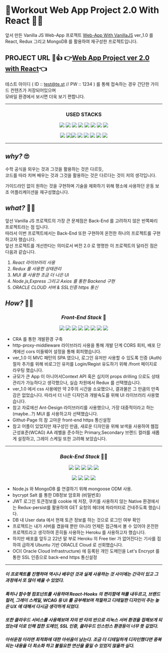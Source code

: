 # 💪Workout Web App Project 2.0 With React 🏋️‍♂️

앞서 만든 Vanilla JS Web-App 프로젝트 [Web-App With VanillaJS](https://github.com/CSKIM999/Customizing-WorkoutApp.Project) ver_1.0 를  
React, Redux 그리고 MongoDB 를 활용하여 재구성한 프로젝트입니다.

## PROJECT URL 👀👍 👉[Web App Project ver 2.0 with React](https://cskim999.github.io/Workout_WebApp.Project_2.0-With-React/)👈

테스트 아이디 ( ID :: test@te.st // PW :: 1234 ) 를 통해 접속하는 경우 간단한 가이드 컨텐츠가 저장되어있으며  
모바일 환경에서 보시면 더욱 보기 편합니다.

---

### <div align='center'>USED STACKS

<div align='center'><img src="https://img.shields.io/badge/react.js-61DAFB?style=for-the-badge&logo=react&logoColor=black"> <img src="https://img.shields.io/badge/redux-764ABC?style=for-the-badge&logo=redux&logoColor=white"> <img src="https://img.shields.io/badge/mui-007FFF?style=for-the-badge&logo=mui&logoColor=white"> <img src="https://img.shields.io/badge/CRA-09D3AC?style=for-the-badge&logo=createreactapp&logoColor=white"> <img src="https://img.shields.io/badge/HTML5-E34F26?style=for-the-badge&logo=html5&logoColor=white"> <img src="https://img.shields.io/badge/JS-F7DF1E?style=for-the-badge&logo=JavaScript&logoColor=black"> <img  src="https://img.shields.io/badge/Adobe color-FF0000?style=for-the-badge&logo=adobe&logoColor=white"> <img  src="https://img.shields.io/badge/Github_Page-181717?style=for-the-badge&logo=github&logoColor=white">

<img src="https://img.shields.io/badge/node.js-339933?style=for-the-badge&logo=node.js&logoColor=white"> <img src="https://img.shields.io/badge/express-000000?style=for-the-badge&logo=express&logoColor=white"><img src="https://img.shields.io/badge/axios-5A29E4?style=for-the-badge&logo=axios&logoColor=white"> <img src="https://img.shields.io/badge/JWT-47A248?style=for-the-badge&logo=jsonwebtokens&logoColor=white"> <img src="https://img.shields.io/badge/mongodb-47A248?style=for-the-badge&logo=mongodb&logoColor=white"> <img  src="https://img.shields.io/badge/oracle Cloud-F80000?style=for-the-badge&logo=oracle&logoColor=white"> <img  src="https://img.shields.io/badge/pm2-2B037A?style=for-the-badge&logo=pm2&logoColor=white"> <img  src="https://img.shields.io/badge/Let's Encrypt-003A70?style=for-the-badge&logo=Let's Encrypt&logoColor=white"></div>

---

## _why?_ 🙄

수학 공식을 외우는 것과 그것을 활용하는 것은 다르듯,  
코드를 따라 치며 배우는 것과 그것을 활용하는 것은 다르다는 것이 저의 생각입니다.

가이드라인 없이 원하는 것을 구현하며 기술을 체화하기 위해 평소에 사용하던 운동 보조 어플리케이션을 재구성했습니다.

## _what?_ 🤷‍♂️

앞선 Vanilla JS 프로젝트의 가장 큰 문제점은 Back-End 를 고려하지 않은 반쪽짜리 프로젝트라는 점 입니다.  
따라서 이번 프로젝트에서는 Back-End 또한 구현하여 온전한 하나의 프로젝트를 구현하고자 했습니다.  
앞선 프로젝트를 개선한다는 의미로서 버전 2.0 로 명명한 이 프로젝트의 달라진 점은 다음과 같습니다.

1. _React 라이브러리 사용_
2. _Redux 를 사용한 상태관리_
3. _MUI 를 사용한 조금 더 나은 UI_
4. _Node.js,Express 그리고 Axios 를 통한 Backend 구현_
5. _ORACLE CLOUD 서버 & SSL인증 https 통신_

## _How?_ 👨‍🔧

### <div align='center'>_Front-End Stack_ 👏

<div align='center'><img src="https://img.shields.io/badge/react.js-61DAFB?style=for-the-badge&logo=react&logoColor=black"> <img src="https://img.shields.io/badge/redux-764ABC?style=for-the-badge&logo=redux&logoColor=white"> <img src="https://img.shields.io/badge/mui-007FFF?style=for-the-badge&logo=mui&logoColor=white"> <img src="https://img.shields.io/badge/CRA-09D3AC?style=for-the-badge&logo=createreactapp&logoColor=white"> <img src="https://img.shields.io/badge/HTML5-E34F26?style=for-the-badge&logo=html5&logoColor=white"> <img src="https://img.shields.io/badge/JS-F7DF1E?style=for-the-badge&logo=JavaScript&logoColor=black"> <img  src="https://img.shields.io/badge/Adobe color-FF0000?style=for-the-badge&logo=adobe&logoColor=white"> <img  src="https://img.shields.io/badge/Github_Page-181717?style=for-the-badge&logo=github&logoColor=white"></div>

- CRA 를 통한 개발환경 구축
- http-proxy-middleware 라이브러리 사용을 통해 개발 단계 CORS 회피, 배포 단계에선 cors 미들웨어 설정을 통해 회피했습니다.
- ver_1.0 이 MVC 패턴의 SPA 였으나, 로그인 유저만 사용할 수 있도록 인증 (Auth) 절차 추가를 위해 비로그인 유저를 Login/Regist 유도하기 위해 /front 페이지로 라우팅 했습니다.
- 규모가 큰 App 이 아니어서Context API 혹은 심지어 props drilling 으로도 상태관리가 가능하다고 생각했으나, 실습 차원에서 Redux 를 선택했습니다.
- ver_1.0 에서 css 사용에만 약 2주의 시간을 소요했으나, 결과물은 그 만큼의 만족감은 없었습니다. 따라서 더 나은 디자인과 개발속도를 위해 UI 라이브러리 사용했습니다.
- 참고 자료에선 Ant-Design 라이브러리를 사용했으나, 가장 대중적이라고 하는(maybe...?) MUI 를 사용하고자 선택했습니다.
- Githut-Page 의 참 고마운 front-end https 통신설정
- 참고 어플이 있었지만 재구성인 만큼, 새로운 디자인을 위해 보색을 사용하여 웹접근성표준(WCAG) AA 레벨을 준수하는 Primary,Secondary 브랜드 컬러를 새롭게 설정하고, 그레이 스케일 또한 고려해 보았습니다.

---

### <div align='center'>_Back-End Stack_ 🙇‍♂️

<div align='center'><img src="https://img.shields.io/badge/node.js-339933?style=for-the-badge&logo=node.js&logoColor=white"> <img src="https://img.shields.io/badge/express-000000?style=for-the-badge&logo=express&logoColor=white"> <img src="https://img.shields.io/badge/axios-5A29E4?style=for-the-badge&logo=axios&logoColor=white"> <img src="https://img.shields.io/badge/JWT-47A248?style=for-the-badge&logo=jsonwebtokens&logoColor=white"> <img src="https://img.shields.io/badge/mongodb-47A248?style=for-the-badge&logo=mongodb&logoColor=white">

<img src="https://img.shields.io/badge/Ubuntu server-E95420?style=for-the-badge&logo=ubuntu&logoColor=white"> <img  src="https://img.shields.io/badge/oracle Cloud-F80000?style=for-the-badge&logo=oracle&logoColor=white"> <img  src="https://img.shields.io/badge/pm2-2B037A?style=for-the-badge&logo=pm2&logoColor=white"> <img  src="https://img.shields.io/badge/Let's Encrypt-003A70?style=for-the-badge&logo=Let's Encrypt&logoColor=white"></div>

- Node.js 와 MongoDB 를 연결하기 위해 mongoose ODM 사용.
- bycrypt Salt 를 통한 DB정보 암호화 (비밀번호)
- JWT 로그인 토큰정보를 cookie 에 저장, 쿠키를 사용하지 않는 Native 환경에서는 Redux-persist를 활용하여 GET 요청의 헤더에 파라미터로 건네주도록 했습니다.
- DB 내 User data 에서 현재 토큰 정보를 하는 것으로 로그인 여부 확인
- 프로젝트는 내가 서버를 켰을때 뿐만 아니라 언제든 접근해서 볼 수 있어야 온전한 프로젝트라고 생각하여 흔히들 사용하는 Heroku 를 사용하고자 했습니다.
- 하지만 배포를 앞두고 22년 말 부로 Heroku 의 Free tier 가 없어진다는 기사를 접하여 급하게 Ubuntu 기반 ORACLE Cloud 로 선회했습니다.
- OCI( Oracle Cloud Infrastructure) 에 등록된 개인 도메인을 Let's Encrypt 를 통한 SSL 인증으로 back-end https 통신설정

---

##### 이 프로젝트를 진행하며 역시나 배우던 것과 실제 사용하는 것 사이에는 간극이 있고 그 과정에서 또 많이 배울 수 있었다.

##### 특히나 함수형 컴포넌트를 사용하며 React-Hooks 의 편리함에 혀를 내두르고, 브랜드 컬러, 그레이 스케일, WCAG 등 UI 를 공부해보며 적절하고 디테일한 디자인이 주는 높은 UX 에 대해서 다시금 생각하게 되었다.

##### 또한 클라우드 서비스를 사용해보며 자의 반 타의 반으로 리눅스 서버 환경을 접해보게 되었는데 이로 인해 접한 도메인, SSL 인증, 클라우드 인스턴스 환경등이 너무 뜻 깊었다.

##### 아쉬운점 이라면 최적화에 대한 아쉬움이 남는다. 조금 더 디테일하게 디자인했다면 중복되는 내용을 더 최소화 하고 불필요한 연산을 줄일 수 있었지 않을까 싶다.
